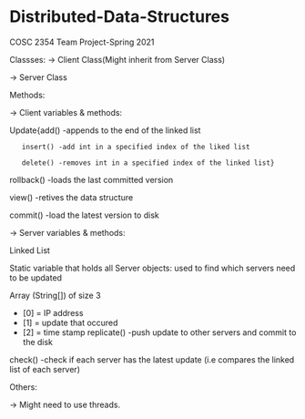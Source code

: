 # Distributed-Data-Structures
COSC 2354 Team Project-Spring 2021

Classses:
-> Client Class(Might inherit from Server Class)

-> Server Class

Methods:

-> Client variables & methods: 

Update{add() -appends to the end of the linked list
       
       insert() -add int in a specified index of the liked list
       
       delete() -removes int in a specified index of the linked list}

rollback() -loads the last committed version

view() -retives the data structure

commit() -load the latest version to disk

-> Server variables & methods:

Linked List<int>

Static variable that holds all Server objects: used to find which servers need to be updated

Array (String[]) of size 3
- [0] = IP address 
- [1] = update that occured
- [2] = time stamp
replicate() -push update to other servers and commit to the disk

check() -check if each server has the latest update (i.e compares the linked list of each server)

Others:

-> Might need to use threads.
